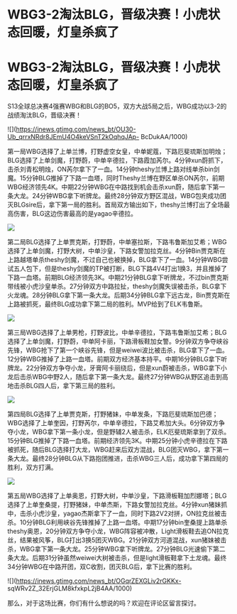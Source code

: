 # WBG3-2淘汰BLG，晋级决赛！小虎状态回暖，灯皇杀疯了

# WBG3-2淘汰BLG，晋级决赛！小虎状态回暖，灯皇杀疯了

S13全球总决赛4强赛WBG和BLG的BO5，双方大战5局之后，WBG成功以3-2的战绩淘汰BLG，晋级决赛！

![](https://inews.gtimg.com/news_bt/OU30-Ub_qrrxNRdr8JEmU4O4keVSnT2kOqhqJAp-
BcDukAA/1000)

第一局WBG选择了上单兰博，打野虚空女皇，中单妮蔻，下路厄斐琉斯加明烛；BLG选择了上单剑魔，打野蔚，中单辛德拉，下路霞加芮尔。4分钟xun蔚抓下，击杀刘青松明烛，ON芮尔拿下了一血。14分钟theshy兰博上路对线单杀bin剑魔。15分钟BLG推掉了下路一血塔，同时Theshy兰博在野区单杀ON芮尔，前期WBG经济领先4K。中期22分钟WBG在中路找到机会击杀xun蔚，随后拿下第一条大龙。24分钟WBG拿下听牌龙。最终28分钟双方野区混战，WBG包夹成功团灭BLGsire后，拿下第一局的胜利。首局双方输出如下，theshy兰博打出了全场最高伤害，BLG这边伤害最高的是yagao辛德拉。

![](https://inews.gtimg.com/news_bt/OZzthVWGL3c2HlgJJVJLxDW3cWaxfkiWSaaWB8RXvki3cAA/1000)

第二局BLG选择了上单贾克斯，打野蔚，中单塞拉斯，下路韦鲁斯加艾希；WBG选择了上单剑魔，打野大树，中单沙皇，下路女警加拉克丝。4分钟Bin贾克斯在上路越塔单杀theshy剑魔，不过自己也被换掉，BLG拿下了一血。14分钟WBG尝试五人包下，但是theshy剑魔的TP被打断，BLG下路4V4打出1换3，并且推掉了下路一血塔。前期BLG经济领先3K。中期21分钟BLG拿下听牌龙，不过bin贾克斯带线被小虎沙皇单杀。27分钟双方中路拉扯，theshy剑魔失误被击杀，BLG拿下火龙魂。28分钟BLG拿下第一条大龙。后期34分钟BLG拿下远古龙，Bin贾克斯在上路被抓死，最终BLG成功拿下第二局的胜利。MVP给到了ELK韦鲁斯。

![](https://inews.gtimg.com/news_bt/O7fw4u-HG4hgOU8heOQDOr321dMMegWwwq3-7BsHX0xCQAA/1000)

第三局WBG选择了上单男枪，打野波比，中单辛德拉，下路韦鲁斯加艾希；BLG选择了上单剑魔，打野蔚，中单阿卡丽，下路滑板鞋加女警。9分钟双方争夺峡谷先锋，WBG抢下了第一个峡谷先锋，但是weiwei波比被击杀，BLG拿下了一血。12分钟WBG推掉了上路一血塔。前期双方经济基本持平。中期16分钟BLG拿下听牌龙。22分钟双方争夺小龙，牙膏阿卡丽绕后，但是xun蔚被击杀，WBG拿下小龙后击杀WBG中野2人，随后拿下第一条大龙。最终27分钟WBG从野区追击到高地击杀BLG四人后，拿下第三局的胜利。

![](https://inews.gtimg.com/news_bt/OPmWRilTd-7C5KRrhke0_IhD5OgS-y3ZwLWaPiXkUfWXYAA/1000)

第四局BLG选择了上单贾克斯，打野猪妹，中单发条，下路厄斐琉斯加巴德；WBG选择了上单奎因，打野芮尔，中单辛德拉，下路艾希加大头。6分钟双方争夺小龙，WBG拿下第一条小龙，但是野辅2人被击杀，ELK厄斐琉斯拿到了双杀。15分钟BLG推掉了下路一血塔。前期经济领先3K。中期25分钟小虎辛德拉在下路被抓死，随后BLG选择打大龙，WBG赶来后双方混战，BLG团灭WBG，拿下第一条大龙。最终28分钟BLG从下路抱团推进，击杀WBG三人后，成功拿下第四局的胜利，双方打满。

![](https://inews.gtimg.com/news_bt/Oa_ROy03U0sUkA_xBHWdb3EPJT_rV6xu7exSMD-u3fNpcAA/1000)

第五局WBG选择了上单奥恩，打野大树，中单沙皇，下路滑板鞋加烈娜塔；BLG选择了上单奎桑提，打野猪妹，中单杰斯，下路女警加拉克丝。4分钟xun猪妹抓中，击杀小虎沙皇，yagao杰斯拿下了一血，同时下路2V2对拼，ON拉克丝被击杀。10分钟BLG利用峡谷先锋推掉了上路一血塔。中期17分钟bin奎桑提上路单杀theshy奥恩，20分钟双方争夺小龙，WBG阵容被冲散，Light滑板鞋去追ON拉克丝，结果被风筝，BLG打出3换5团灭WBG。21分钟双方河道混战，xun猪妹被击杀，WBG拿下第一条大龙。25分钟WBG拿下听牌龙。27分钟BLG光速偷下第二条大龙。后期31分钟虽然weiwei大树被击杀，但是light滑板鞋拿下土龙魂。最终34分钟WBG在中路开团，双C收割，团灭BLG后，拿下比赛的胜利。

![](https://inews.gtimg.com/news_bt/OGqrZEXGLiv2rGKKx-
sqWRv2Z_32ErjGLM8kfxkpL2jB4AA/1000)

那么，对于这场比赛，你们有什么想说的吗？欢迎在评论区留言探讨。

